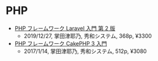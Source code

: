 # PHP

- [PHP フレームワーク Laravel 入門 第 2 版](https://www.shuwasystem.co.jp/book/9784798060996.html)
  - 2019/12/27, 掌田津耶乃, 秀和システム, 368p, ¥3300
- [PHP フレームワーク CakePHP 3 入門](https://www.shuwasystem.co.jp/book/9784798048574.html)
  - 2017/1/14, 掌田津耶乃, 秀和システム, 512p, ¥3080
